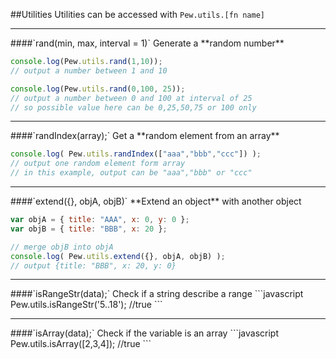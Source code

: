 ##Utilities
Utilities can be accessed with `Pew.utils.[fn name]`

<hr class="sep">
####`rand(min, max, interval = 1)`
Generate a **random number**


```javascript
console.log(Pew.utils.rand(1,10)); 
// output a number between 1 and 10

console.log(Pew.utils.rand(0,100, 25)); 
// output a number between 0 and 100 at interval of 25
// so possible value here can be 0,25,50,75 or 100 only
```

<hr class="sep">
####`randIndex(array);`
Get a **random element from an array** 

```javascript
console.log( Pew.utils.randIndex(["aaa","bbb","ccc"]) ); 
// output one random element form array
// in this example, output can be "aaa","bbb" or "ccc"
```

<hr class="sep">
####`extend({}, objA, objB)`
**Extend an object** with another object

```javascript
var objA = { title: "AAA", x: 0, y: 0 };
var objB = { title: "BBB", x: 20 };

// merge objB into objA
console.log( Pew.utils.extend({}, objA, objB) ); 
// output {title: "BBB", x: 20, y: 0}
```

<hr class="sep">
####`isRangeStr(data);`
Check if a string describe a range
```javascript
Pew.utils.isRangeStr('5..18'); //true
```

<hr class="sep">
####`isArray(data);`
Check if the variable is an array
```javascript
Pew.utils.isArray([2,3,4]); //true
```

